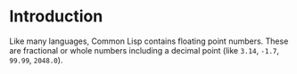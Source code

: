 # Introduction

Like many languages, Common Lisp contains floating point numbers. These are fractional or whole numbers including a decimal point (like `3.14`, `-1.7`, `99.99`, `2048.0`).
